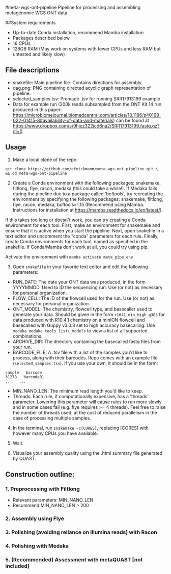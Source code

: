 #meta-wgs-ont-pipeline
Pipeline for processing and assembling metagenomic WGS ONT data

##System requirements
- Up-to-date Conda installation, recommend Mamba installation
- Packages described below
- 16 CPUs
- 128GB RAM
(May work on systems with fewer CPUs and less RAM but untested and likely slow)

## File descriptions
- snakefile: Main pipeline file. Contains directions for assembly.
- dag.png: PNG containing directed acyclic graph representation of pipeline.
- selected_samples.tsv: Premade .tsv for running SRR17913199 example
- Data for example run (200k reads subsampled from the ONT Kit 14 run produced in this paper:  https://microbiomejournal.biomedcentral.com/articles/10.1186/s40168-022-01415-8#availability-of-data-and-materials) can be found at https://www.dropbox.com/s/9hjez322jcd6na2/SRR17913199.fastq.gz?dl=0

## Usage
1. Make a local clone of the repo:
```
git clone https://github.com/efeickmann/meta-wgs-ont-pipeline.git \
&& cd meta-wgs-ont-pipeline
```

2. Create a Conda environment with the following packages: snakemake, filtlong, flye, racon, medaka (this could take a while!). If Medaka fails during the pipeline due to a package called 'bcftools', try recreating the environment by specifying the following packages: snakemake, filtlong, flye, racon, medaka, bcftools=1.15 (Recommend using Mamba. Instructions for installation at https://mamba.readthedocs.io/en/latest/). 

If this takes too long or doesn't work, you can try creating a Conda environment for each tool. First, make an environment for snakemake and ensure that it is active when you start the pipeline. Next, open snakefile in a text editor and uncomment the "conda" parameters for each rule. Finally, create Conda environments for each tool, named as specified in the snakefile. If Conda/Mamba don't work at all, you could try using pip. 

Activate the environment with ```mamba activate meta_pipe_env```

3. Open ```snakefile``` in your favorite text editor and edit the following parameters:
- RUN_DATE: The date your ONT data was produced, in the form YYYYMMDD. Used to ID the sequencing run. Use (or not) as necessary for personal organization.
- FLOW_CELL: The ID of the flowcell used for the run. Use (or not) as necessary for personal organization.
- ONT_MODEL: The chemistry, flowcell type, and basecaller used to generate your data. Should be given in the form ```r1041_min_high_g303``` for data produced with R10.4.1 chemistry on a minION flowcell and basecalled with Guppy v3.0.3 set to high accuracy basecalling. Use ```medaka medaka tools list\_models``` to view a list of all supported combinations.
- ARCHIVE_DIR: The directory containing the basecalled fastq files from your run. 
- BARCODE_FILE: A .tsv file with a list of the samples you'd like to process, along with their barcodes. Repo comes with an example file (```selected_samples.tsv```). If you use your own, it should be in the form:
```
sample   barcode
31278   barcode01
...   ...
```
- MIN_NANO_LEN: The minimum read length you'd like to keep.
- Threads: Each rule, if computationally expensive, has a 'threads' parameter. Lowering this parameter will cause rules to run more slowly and in some cases fail (e.g. flye requires >= 4 threads). Feel free to raise the number of threads used, at the cost of reduced parallelism in the case of processing multiple samples.

4. In the terminal, run ```snakemake -c[CORES]```, replacing [CORES] with however many CPUs you have available.

5. Wait.

6. Visualize your assembly quality using the .html summary file generated by QUAST.

## Construction outline:

### 1. Preprocessing with Filtlong
- Relevant parameters: MIN_NANO_LEN
- Recommend MIN_NANO_LEN > 200

### 2. Assembly using Flye

### 3. Polishing (avoiding reliance on Illumina reads) with Racon

### 4. Polishing with Medaka

### 5. (Recommended) Assessment with metaQUAST [not included]
